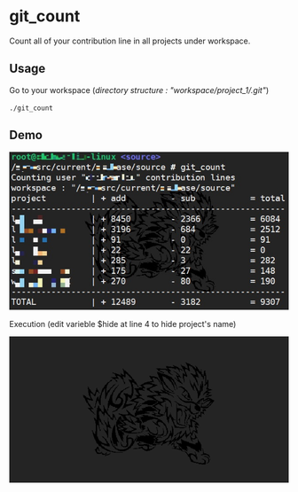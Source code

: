 # git_count
Count all of your contribution line in all projects under workspace.

## Usage
Go to your workspace (*directory structure : "workspace/project_1/.git"*)

`./git_count`

## Demo
![](demo/result.jpg)

Execution (edit varieble $hide at line 4 to hide project's name)

![](demo/run.gif)
